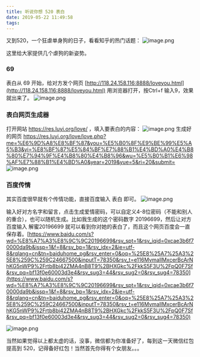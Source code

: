 ```yaml
---
title: 听说你想 520 表白
date: 2019-05-22 11:49:58
tags:
---
```


又到520，一个狂虐单身狗的日子，看看知乎的热门话题：
![image.png](https://upload-images.jianshu.io/upload_images/17817191-02aede8544cba52f.png?imageMogr2/auto-orient/strip%7CimageView2/2/w/1240)


这里给大家提供几个虐狗的新姿势。
### 69
表白从 69 开始，给对方发个网页 [http://118.24.158.116:8888/loveyou.html](http://118.24.158.116:8888/loveyou.html)
用浏览器打开，按Ctrl+f 输入9，效果就出来了。
![image.png](https://upload-images.jianshu.io/upload_images/17817191-6e504ecf85427319.png?imageMogr2/auto-orient/strip%7CimageView2/2/w/1240)

### 表白网页生成器
打开网站 https://res.luyi.org/love/ ，填入要表白的内容：
![image.png](https://upload-images.jianshu.io/upload_images/17817191-c58e05af7dcdc17f.png?imageMogr2/auto-orient/strip%7CimageView2/2/w/1240)
生成好的网页 https://res.luyi.org/love/love.php?me=%E6%9D%A8%E8%BF%87&you=%E5%B0%8F%E9%BE%99%E5%A5%B3&yi=%E8%BF%87%E5%84%BF%E7%88%B1%E4%BD%A0%E4%B8%80%E7%94%9F%E4%B8%80%E4%B8%96&wu=%E5%B0%B1%E6%98%AF%E7%88%B1%E4%BD%A0&year=2019&yue=5&ri=20&submit=
![image.png](https://upload-images.jianshu.io/upload_images/17817191-9365a5bdea8e7f6d.png?imageMogr2/auto-orient/strip%7CimageView2/2/w/1240)


### 百度传情
其实百度很早就有个传情功能，直接百度输入 表白 即可。
![image.png](https://upload-images.jianshu.io/upload_images/17817191-9e955671afcf70bf.png?imageMogr2/auto-orient/strip%7CimageView2/2/w/1240)


输入好对方名字和留言，点击生成爱情密码，可以自定义4-8位密码（不能和别人的重合），也可以随机生成。比如我生成的这个密码数字 20196699，然后让对方百度输入 解蜜20196699 就可以看到你对她的表白了，而且这个网页百度会一直保存着。[https://www.baidu.com/s?wd=%E8%A7%A3%E8%9C%9C20196699&rsv_spt=1&rsv_iqid=0xcae3b6f70000da9b&issp=1&f=8&rsv_bp=1&rsv_idx=2&ie=utf-8&rqlang=cn&tn=baiduhome_pg&rsv_enter=0&oq=%25E8%25A7%25A3%25E8%259C%259C24667500&inputT=78350&rsv_t=e116MvmallMxcerBcArNhKG5nWP9%2Frtb8bi42ZMA4nB8T9%2BHXGkc%2FkkS5F3U%2FpQ0F7Sf&rsv_pq=bf13f0e60003d3e4&rsv_sug3=44&rsv_sug2=0&rsv_sug4=78350](https://www.baidu.com/s?wd=%E8%A7%A3%E8%9C%9C20196699&rsv_spt=1&rsv_iqid=0xcae3b6f70000da9b&issp=1&f=8&rsv_bp=1&rsv_idx=2&ie=utf-8&rqlang=cn&tn=baiduhome_pg&rsv_enter=0&oq=%25E8%25A7%25A3%25E8%259C%259C24667500&inputT=78350&rsv_t=e116MvmallMxcerBcArNhKG5nWP9%2Frtb8bi42ZMA4nB8T9%2BHXGkc%2FkkS5F3U%2FpQ0F7Sf&rsv_pq=bf13f0e60003d3e4&rsv_sug3=44&rsv_sug2=0&rsv_sug4=78350)

![image.png](https://upload-images.jianshu.io/upload_images/17817191-e21864066c081c5c.png?imageMogr2/auto-orient/strip%7CimageView2/2/w/1240)


当然如果觉得以上都太虚的话，没事，微信都为你准备好了，每到这一天微信红包提高到 520，记得备好红包！当然首先你得有个女朋友。。。
 

